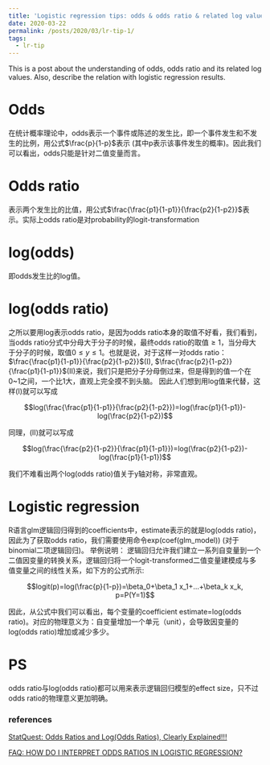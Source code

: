 ```yaml
---
title: 'Logistic regression tips: odds & odds ratio & related log values'
date: 2020-03-22
permalink: /posts/2020/03/lr-tip-1/
tags:
  - lr-tip
---
```


This is a post about the understanding of odds, odds ratio and its related log values. Also, describe the relation with logistic regression results.

# Odds
在统计概率理论中，odds表示一个事件或陈述的发生比，即一个事件发生和不发生的比例，用公式$\frac{p}{1-p}$表示 (其中p表示该事件发生的概率)。因此我们可以看出，odds只能是针对二值变量而言。
# Odds ratio
表示两个发生比的比值，用公式$\frac{\frac{p1}{1-p1}}{\frac{p2}{1-p2}}$表示。实际上odds ratio是对probability的logit-transformation
# log(odds)
即odds发生比的log值。
# log(odds ratio)
之所以要用log表示odds ratio，是因为odds ratio本身的取值不好看，我们看到，当odds ratio分式中分母大于分子的时候，最终odds ratio的取值$\geq 1$，当分母大于分子的时候，取值$0\leq y \leq 1$。也就是说，对于这样一对odds ratio：$\frac{\frac{p1}{1-p1}}{\frac{p2}{1-p2}}$(I), $\frac{\frac{p2}{1-p2}}{\frac{p1}{1-p1}}$(II)来说，我们只是把分子分母倒过来，但是得到的值一个在0~1之间，一个比1大，直观上完全摸不到头脑。
因此人们想到用log值来代替，这样(I)就可以写成

$$log(\frac{\frac{p1}{1-p1}}{\frac{p2}{1-p2}})=log(\frac{p1}{1-p1})-log(\frac{p2}{1-p2})$$

同理，(II)就可以写成

$$log(\frac{\frac{p2}{1-p2}}{\frac{p1}{1-p1}})=log(\frac{p2}{1-p2})-log(\frac{p1}{1-p1})$$

我们不难看出两个log(odds ratio)值关于y轴对称，非常直观。
# Logistic regression
R语言glm逻辑回归得到的coefficients中，estimate表示的就是log(odds ratio)，因此为了获取odds ratio，我们需要使用命令exp(coef(glm_model)) (对于binomial二项逻辑回归)。
举例说明：
逻辑回归允许我们建立一系列自变量到一个二值因变量的转换关系，逻辑回归将一个logit-transformed二值变量建模成与多值变量之间的线性关系，如下方的公式所示:

$$logit(p)=log(\frac{p}{1-p})=\beta_0+\beta_1 x_1+...+\beta_k x_k, p=P(Y=1)$$

因此，从公式中我们可以看出，每个变量的coefficient estimate=log(odds ratio)。对应的物理意义为：自变量增加一个单元（unit），会导致因变量的log(odds ratio)增加或减少多少。
# PS
odds ratio与log(odds ratio)都可以用来表示逻辑回归模型的effect size，只不过odds ratio的物理意义更加明确。
### references
[StatQuest: Odds Ratios and Log(Odds Ratios), Clearly Explained!!!](https://www.youtube.com/watch?v=8nm0G-1uJzA)

[FAQ: HOW DO I INTERPRET ODDS RATIOS IN LOGISTIC REGRESSION?](https://stats.idre.ucla.edu/other/mult-pkg/faq/general/faq-how-do-i-interpret-odds-ratios-in-logistic-regression/)